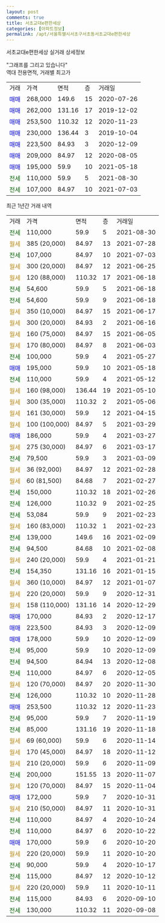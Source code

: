 ```yaml
---
layout: post
comments: true
title: 서초교대e편한세상
categories: [아파트정보]
permalink: /apt/서울특별시서초구서초동서초교대e편한세상
---
```


서초교대e편한세상 실거래 상세정보

<script type="text/javascript">
  google.charts.load('current', {'packages':['line', 'corechart']});
  google.charts.setOnLoadCallback(drawChart);

  function drawChart() {
    var data = new google.visualization.DataTable();
    data.addColumn('date', '거래일');
    data.addColumn('number', "매매");
    data.addColumn('number', "전세");
    data.addColumn('number', "전매");

    data.addRows([[new Date(Date.parse("2021-08-30")), null, 110000, null], [new Date(Date.parse("2021-07-28")), null, null, null], [new Date(Date.parse("2021-07-03")), null, 107000, null], [new Date(Date.parse("2021-06-25")), null, null, null], [new Date(Date.parse("2021-06-18")), null, null, null], [new Date(Date.parse("2021-06-18")), null, 54600, null], [new Date(Date.parse("2021-06-18")), null, 54600, null], [new Date(Date.parse("2021-06-17")), null, null, null], [new Date(Date.parse("2021-06-16")), null, null, null], [new Date(Date.parse("2021-06-05")), null, null, null], [new Date(Date.parse("2021-06-03")), null, null, null], [new Date(Date.parse("2021-05-27")), null, 100000, null], [new Date(Date.parse("2021-05-18")), 195000, null, null], [new Date(Date.parse("2021-05-12")), null, 110000, null], [new Date(Date.parse("2021-05-10")), null, null, null], [new Date(Date.parse("2021-05-06")), null, null, null], [new Date(Date.parse("2021-04-15")), null, null, null], [new Date(Date.parse("2021-03-29")), null, null, null], [new Date(Date.parse("2021-03-27")), 186000, null, null], [new Date(Date.parse("2021-03-17")), null, null, null], [new Date(Date.parse("2021-03-09")), null, 79500, null], [new Date(Date.parse("2021-02-28")), null, null, null], [new Date(Date.parse("2021-02-27")), null, null, null], [new Date(Date.parse("2021-02-26")), null, 150000, null], [new Date(Date.parse("2021-02-25")), null, 126000, null], [new Date(Date.parse("2021-02-23")), null, 53084, null], [new Date(Date.parse("2021-02-23")), null, null, null], [new Date(Date.parse("2021-02-09")), null, 139000, null], [new Date(Date.parse("2021-02-08")), null, 94500, null], [new Date(Date.parse("2021-01-21")), null, null, null], [new Date(Date.parse("2021-01-15")), null, 154350, null], [new Date(Date.parse("2021-01-07")), null, null, null], [new Date(Date.parse("2020-12-31")), null, null, null], [new Date(Date.parse("2020-12-29")), null, null, null], [new Date(Date.parse("2020-12-17")), 170000, null, null], [new Date(Date.parse("2020-12-09")), 223500, null, null], [new Date(Date.parse("2020-12-09")), 178000, null, null], [new Date(Date.parse("2020-12-09")), null, 95000, null], [new Date(Date.parse("2020-12-08")), null, 94500, null], [new Date(Date.parse("2020-12-05")), null, 110000, null], [new Date(Date.parse("2020-11-30")), null, null, null], [new Date(Date.parse("2020-11-28")), null, 126000, null], [new Date(Date.parse("2020-11-23")), 253500, null, null], [new Date(Date.parse("2020-11-19")), null, 95000, null], [new Date(Date.parse("2020-11-18")), null, 85000, null], [new Date(Date.parse("2020-11-14")), null, null, null], [new Date(Date.parse("2020-11-12")), null, null, null], [new Date(Date.parse("2020-11-09")), null, null, null], [new Date(Date.parse("2020-11-07")), null, 200000, null], [new Date(Date.parse("2020-11-04")), null, null, null], [new Date(Date.parse("2020-10-31")), 172000, null, null], [new Date(Date.parse("2020-10-31")), null, null, null], [new Date(Date.parse("2020-10-24")), null, 110000, null], [new Date(Date.parse("2020-10-22")), null, 110000, null], [new Date(Date.parse("2020-10-20")), 170000, null, null], [new Date(Date.parse("2020-10-20")), null, null, null], [new Date(Date.parse("2020-10-17")), null, 90000, null], [new Date(Date.parse("2020-10-12")), null, 115000, null], [new Date(Date.parse("2020-10-11")), null, null, null], [new Date(Date.parse("2020-09-10")), null, 115000, null], [new Date(Date.parse("2020-09-08")), null, 130000, null]]);

    var options = {
      hAxis: {
        format: 'yyyy/MM/dd'
      },    
      lineWidth: 0,
      pointsVisible: true,    
      title: '최근 1년간 유형별 실거래가 분포',
      legend: { position: 'bottom' }
    };

    var formatter = new google.visualization.NumberFormat({pattern:'###,###'} );
    formatter.format(data, 1);
    formatter.format(data, 2);
    
    setTimeout(function() {
        var chart = new google.visualization.LineChart(document.getElementById('columnchart_material'));
        chart.draw(data, (options));
        document.getElementById('loading').style.display = 'none';
    }, 1000);
  }
</script>


<div id="loading" style="z-index:20; display: block; margin-left: 0px">"그래프를 그리고 있습니다"</div>
<div id="columnchart_material" style="width: 95%; margin-left: 0px; display: block"></div>
<!-- contents start -->
역대 전용면적, 거래별 최고가
<table class="sortable">
    <tr>
      <td>거래</td>
      <td>가격</td>
      <td>면적</td>
      <td>층</td>
      <td>거래일</td>
    </tr>
        <tr>
          <td><a style="color: blue">매매</a></td>
          <td>268,000</td>
          <td>149.6</td>
          <td>15</td>
          <td>2020-07-26</td>
        </tr>            <tr>
          <td><a style="color: blue">매매</a></td>
          <td>262,000</td>
          <td>131.16</td>
          <td>17</td>
          <td>2019-12-02</td>
        </tr>            <tr>
          <td><a style="color: blue">매매</a></td>
          <td>253,500</td>
          <td>110.32</td>
          <td>12</td>
          <td>2020-11-23</td>
        </tr>            <tr>
          <td><a style="color: blue">매매</a></td>
          <td>230,000</td>
          <td>136.44</td>
          <td>3</td>
          <td>2019-10-04</td>
        </tr>            <tr>
          <td><a style="color: blue">매매</a></td>
          <td>223,500</td>
          <td>84.93</td>
          <td>3</td>
          <td>2020-12-09</td>
        </tr>            <tr>
          <td><a style="color: blue">매매</a></td>
          <td>209,000</td>
          <td>84.97</td>
          <td>12</td>
          <td>2020-08-05</td>
        </tr>            <tr>
          <td><a style="color: blue">매매</a></td>
          <td>195,000</td>
          <td>59.9</td>
          <td>10</td>
          <td>2021-05-18</td>
        </tr>        
        <tr>
              <td><a style="color: darkgreen">전세</a></td>
              <td>110,000</td>
              <td>59.9</td>
              <td>5</td>
              <td>2021-08-30</td>
            </tr>            <tr>
              <td><a style="color: darkgreen">전세</a></td>
              <td>107,000</td>
              <td>84.97</td>
              <td>10</td>
              <td>2021-07-03</td>
            </tr>        
    
</table>

최근 1년간 거래 내역

<table class="sortable">
    <tr>
      <td>거래</td>
      <td>가격</td>
      <td>면적</td>
      <td>층</td>
      <td>거래일</td>
    </tr>
    <tr>
      <td><a style="color: darkgreen">전세</a></td>
      <td>110,000</td>
      <td>59.9</td>
      <td>5</td>
      <td>2021-08-30</td>
    </tr>          <tr>
      <td><a style="color: darkgoldenrod">월세</a></td>
      <td>385 (20,000)</td>
      <td>84.97</td>
      <td>13</td>
      <td>2021-07-28</td>
    </tr>          <tr>
      <td><a style="color: darkgreen">전세</a></td>
      <td>107,000</td>
      <td>84.97</td>
      <td>10</td>
      <td>2021-07-03</td>
    </tr>          <tr>
      <td><a style="color: darkgoldenrod">월세</a></td>
      <td>300 (20,000)</td>
      <td>84.97</td>
      <td>12</td>
      <td>2021-06-25</td>
    </tr>          <tr>
      <td><a style="color: darkgoldenrod">월세</a></td>
      <td>120 (88,000)</td>
      <td>110.32</td>
      <td>17</td>
      <td>2021-06-18</td>
    </tr>          <tr>
      <td><a style="color: darkgreen">전세</a></td>
      <td>54,600</td>
      <td>59.9</td>
      <td>5</td>
      <td>2021-06-18</td>
    </tr>          <tr>
      <td><a style="color: darkgreen">전세</a></td>
      <td>54,600</td>
      <td>59.9</td>
      <td>9</td>
      <td>2021-06-18</td>
    </tr>          <tr>
      <td><a style="color: darkgoldenrod">월세</a></td>
      <td>350 (10,000)</td>
      <td>84.97</td>
      <td>15</td>
      <td>2021-06-17</td>
    </tr>          <tr>
      <td><a style="color: darkgoldenrod">월세</a></td>
      <td>300 (20,000)</td>
      <td>84.93</td>
      <td>2</td>
      <td>2021-06-16</td>
    </tr>          <tr>
      <td><a style="color: darkgoldenrod">월세</a></td>
      <td>160 (75,000)</td>
      <td>84.97</td>
      <td>15</td>
      <td>2021-06-05</td>
    </tr>          <tr>
      <td><a style="color: darkgoldenrod">월세</a></td>
      <td>170 (80,000)</td>
      <td>84.97</td>
      <td>8</td>
      <td>2021-06-03</td>
    </tr>          <tr>
      <td><a style="color: darkgreen">전세</a></td>
      <td>100,000</td>
      <td>59.9</td>
      <td>4</td>
      <td>2021-05-27</td>
    </tr>          <tr>
      <td><a style="color: blue">매매</a></td>
      <td>195,000</td>
      <td>59.9</td>
      <td>10</td>
      <td>2021-05-18</td>
    </tr>          <tr>
      <td><a style="color: darkgreen">전세</a></td>
      <td>110,000</td>
      <td>59.9</td>
      <td>4</td>
      <td>2021-05-12</td>
    </tr>          <tr>
      <td><a style="color: darkgoldenrod">월세</a></td>
      <td>160 (98,000)</td>
      <td>136.44</td>
      <td>19</td>
      <td>2021-05-10</td>
    </tr>          <tr>
      <td><a style="color: darkgoldenrod">월세</a></td>
      <td>300 (35,000)</td>
      <td>110.32</td>
      <td>2</td>
      <td>2021-05-06</td>
    </tr>          <tr>
      <td><a style="color: darkgoldenrod">월세</a></td>
      <td>161 (30,000)</td>
      <td>59.9</td>
      <td>12</td>
      <td>2021-04-15</td>
    </tr>          <tr>
      <td><a style="color: darkgoldenrod">월세</a></td>
      <td>100 (100,000)</td>
      <td>84.97</td>
      <td>5</td>
      <td>2021-03-29</td>
    </tr>          <tr>
      <td><a style="color: blue">매매</a></td>
      <td>186,000</td>
      <td>59.9</td>
      <td>4</td>
      <td>2021-03-27</td>
    </tr>          <tr>
      <td><a style="color: darkgoldenrod">월세</a></td>
      <td>275 (30,000)</td>
      <td>84.97</td>
      <td>6</td>
      <td>2021-03-17</td>
    </tr>          <tr>
      <td><a style="color: darkgreen">전세</a></td>
      <td>79,500</td>
      <td>59.9</td>
      <td>3</td>
      <td>2021-03-09</td>
    </tr>          <tr>
      <td><a style="color: darkgoldenrod">월세</a></td>
      <td>36 (92,000)</td>
      <td>84.97</td>
      <td>12</td>
      <td>2021-02-28</td>
    </tr>          <tr>
      <td><a style="color: darkgoldenrod">월세</a></td>
      <td>60 (81,500)</td>
      <td>84.68</td>
      <td>7</td>
      <td>2021-02-27</td>
    </tr>          <tr>
      <td><a style="color: darkgreen">전세</a></td>
      <td>150,000</td>
      <td>110.32</td>
      <td>18</td>
      <td>2021-02-26</td>
    </tr>          <tr>
      <td><a style="color: darkgreen">전세</a></td>
      <td>126,000</td>
      <td>110.32</td>
      <td>9</td>
      <td>2021-02-25</td>
    </tr>          <tr>
      <td><a style="color: darkgreen">전세</a></td>
      <td>53,084</td>
      <td>59.9</td>
      <td>9</td>
      <td>2021-02-23</td>
    </tr>          <tr>
      <td><a style="color: darkgoldenrod">월세</a></td>
      <td>160 (83,000)</td>
      <td>110.32</td>
      <td>1</td>
      <td>2021-02-23</td>
    </tr>          <tr>
      <td><a style="color: darkgreen">전세</a></td>
      <td>139,000</td>
      <td>149.6</td>
      <td>16</td>
      <td>2021-02-09</td>
    </tr>          <tr>
      <td><a style="color: darkgreen">전세</a></td>
      <td>94,500</td>
      <td>84.68</td>
      <td>10</td>
      <td>2021-02-08</td>
    </tr>          <tr>
      <td><a style="color: darkgoldenrod">월세</a></td>
      <td>240 (20,000)</td>
      <td>59.9</td>
      <td>4</td>
      <td>2021-01-21</td>
    </tr>          <tr>
      <td><a style="color: darkgreen">전세</a></td>
      <td>154,350</td>
      <td>131.16</td>
      <td>16</td>
      <td>2021-01-15</td>
    </tr>          <tr>
      <td><a style="color: darkgoldenrod">월세</a></td>
      <td>360 (10,000)</td>
      <td>84.97</td>
      <td>12</td>
      <td>2021-01-07</td>
    </tr>          <tr>
      <td><a style="color: darkgoldenrod">월세</a></td>
      <td>220 (20,000)</td>
      <td>59.9</td>
      <td>9</td>
      <td>2020-12-31</td>
    </tr>          <tr>
      <td><a style="color: darkgoldenrod">월세</a></td>
      <td>158 (110,000)</td>
      <td>131.16</td>
      <td>14</td>
      <td>2020-12-29</td>
    </tr>          <tr>
      <td><a style="color: blue">매매</a></td>
      <td>170,000</td>
      <td>84.93</td>
      <td>2</td>
      <td>2020-12-17</td>
    </tr>          <tr>
      <td><a style="color: blue">매매</a></td>
      <td>223,500</td>
      <td>84.93</td>
      <td>3</td>
      <td>2020-12-09</td>
    </tr>          <tr>
      <td><a style="color: blue">매매</a></td>
      <td>178,000</td>
      <td>59.9</td>
      <td>10</td>
      <td>2020-12-09</td>
    </tr>          <tr>
      <td><a style="color: darkgreen">전세</a></td>
      <td>95,000</td>
      <td>59.9</td>
      <td>10</td>
      <td>2020-12-09</td>
    </tr>          <tr>
      <td><a style="color: darkgreen">전세</a></td>
      <td>94,500</td>
      <td>84.94</td>
      <td>13</td>
      <td>2020-12-08</td>
    </tr>          <tr>
      <td><a style="color: darkgreen">전세</a></td>
      <td>110,000</td>
      <td>84.97</td>
      <td>6</td>
      <td>2020-12-05</td>
    </tr>          <tr>
      <td><a style="color: darkgoldenrod">월세</a></td>
      <td>120 (70,000)</td>
      <td>84.97</td>
      <td>20</td>
      <td>2020-11-30</td>
    </tr>          <tr>
      <td><a style="color: darkgreen">전세</a></td>
      <td>126,000</td>
      <td>110.32</td>
      <td>10</td>
      <td>2020-11-28</td>
    </tr>          <tr>
      <td><a style="color: blue">매매</a></td>
      <td>253,500</td>
      <td>110.32</td>
      <td>12</td>
      <td>2020-11-23</td>
    </tr>          <tr>
      <td><a style="color: darkgreen">전세</a></td>
      <td>95,000</td>
      <td>59.9</td>
      <td>7</td>
      <td>2020-11-19</td>
    </tr>          <tr>
      <td><a style="color: darkgreen">전세</a></td>
      <td>85,000</td>
      <td>131.16</td>
      <td>19</td>
      <td>2020-11-18</td>
    </tr>          <tr>
      <td><a style="color: darkgoldenrod">월세</a></td>
      <td>69 (60,000)</td>
      <td>59.9</td>
      <td>6</td>
      <td>2020-11-14</td>
    </tr>          <tr>
      <td><a style="color: darkgoldenrod">월세</a></td>
      <td>170 (45,000)</td>
      <td>84.97</td>
      <td>18</td>
      <td>2020-11-12</td>
    </tr>          <tr>
      <td><a style="color: darkgoldenrod">월세</a></td>
      <td>210 (20,000)</td>
      <td>59.9</td>
      <td>6</td>
      <td>2020-11-09</td>
    </tr>          <tr>
      <td><a style="color: darkgreen">전세</a></td>
      <td>200,000</td>
      <td>151.55</td>
      <td>13</td>
      <td>2020-11-07</td>
    </tr>          <tr>
      <td><a style="color: darkgoldenrod">월세</a></td>
      <td>120 (70,000)</td>
      <td>84.97</td>
      <td>15</td>
      <td>2020-11-04</td>
    </tr>          <tr>
      <td><a style="color: blue">매매</a></td>
      <td>172,000</td>
      <td>59.9</td>
      <td>7</td>
      <td>2020-10-31</td>
    </tr>          <tr>
      <td><a style="color: darkgoldenrod">월세</a></td>
      <td>210 (50,000)</td>
      <td>84.97</td>
      <td>11</td>
      <td>2020-10-31</td>
    </tr>          <tr>
      <td><a style="color: darkgreen">전세</a></td>
      <td>110,000</td>
      <td>84.97</td>
      <td>4</td>
      <td>2020-10-24</td>
    </tr>          <tr>
      <td><a style="color: darkgreen">전세</a></td>
      <td>110,000</td>
      <td>84.97</td>
      <td>6</td>
      <td>2020-10-22</td>
    </tr>          <tr>
      <td><a style="color: blue">매매</a></td>
      <td>170,000</td>
      <td>59.9</td>
      <td>6</td>
      <td>2020-10-20</td>
    </tr>          <tr>
      <td><a style="color: darkgoldenrod">월세</a></td>
      <td>220 (20,000)</td>
      <td>59.9</td>
      <td>11</td>
      <td>2020-10-20</td>
    </tr>          <tr>
      <td><a style="color: darkgreen">전세</a></td>
      <td>90,000</td>
      <td>59.9</td>
      <td>4</td>
      <td>2020-10-17</td>
    </tr>          <tr>
      <td><a style="color: darkgreen">전세</a></td>
      <td>115,000</td>
      <td>84.97</td>
      <td>12</td>
      <td>2020-10-12</td>
    </tr>          <tr>
      <td><a style="color: darkgoldenrod">월세</a></td>
      <td>220 (20,000)</td>
      <td>59.9</td>
      <td>11</td>
      <td>2020-10-11</td>
    </tr>          <tr>
      <td><a style="color: darkgreen">전세</a></td>
      <td>115,000</td>
      <td>84.93</td>
      <td>6</td>
      <td>2020-09-10</td>
    </tr>          <tr>
      <td><a style="color: darkgreen">전세</a></td>
      <td>130,000</td>
      <td>110.32</td>
      <td>11</td>
      <td>2020-09-08</td>
    </tr>      </table>
<!-- contents end -->    

